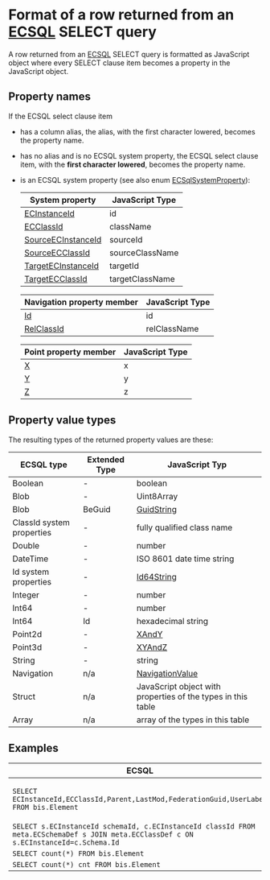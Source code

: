 # Format of a row returned from an [ECSQL](./ECSQL.md) SELECT query

A row returned from an [ECSQL](./ECSQL.md) SELECT query is formatted as JavaScript object where every SELECT clause item becomes a property in the JavaScript object.

## Property names

If the ECSQL select clause item

- has a column alias, the alias, with the first character lowered, becomes the property name.
- has no alias and is no ECSQL system property, the ECSQL select clause item, with the **first character lowered**, becomes the property name.
- is an ECSQL system property (see also enum [ECSqlSystemProperty]($common)):

  System property | JavaScript Type
  --- | ---
  [ECInstanceId](./ECSQL.md#ECInstanceId-and-ECClassId) | id
  [ECClassId](./ECSQL.md#ECInstanceId-and-ECClassId) | className
  [SourceECInstanceId](./ECSQL.md#ecrelationshipclasses) | sourceId
  [SourceECClassId](./ECSQL.md#ecrelationshipclasses) | sourceClassName
  [TargetECInstanceId](./ECSQL.md#ecrelationshipclasses) | targetId
  [TargetECClassId](./ECSQL.md#ecrelationshipclasses) | targetClassName

  Navigation property member | JavaScript Type
  --- | ---
  [Id](./ECSQL.md#navigation-properties) | id
  [RelClassId](./ECSQL.md#navigation-properties) | relClassName

  Point property member | JavaScript Type
  --- | ---
  [X](./ECSQL.md#points) | x
  [Y](./ECSQL.md#points) | y
  [Z](./ECSQL.md#points) | z

## Property value types

The resulting types of the returned property values are these:

ECSQL type | Extended Type | JavaScript Typ
---------- | ------------- | ---------------
Boolean    | -             | boolean
Blob       | -             | Uint8Array
Blob       | BeGuid        | [GuidString]($core-bentley)
ClassId system properties | - | fully qualified class name
Double     | -             | number
DateTime   | -             | ISO 8601 date time string
Id system properties | -   | [Id64String]($core-bentley)
Integer    | -             | number
Int64      | -             | number
Int64      | Id            | hexadecimal string
Point2d    | -             | [XAndY]($core-geometry)
Point3d    | -             | [XYAndZ]($core-geometry)
String     | -             | string
Navigation | n/a           | [NavigationValue]($common)
Struct     | n/a           | JavaScript object with properties of the types in this table
Array      | n/a           | array of the types in this table

## Examples

ECSQL | Row
----- | ---
`SELECT ECInstanceId,ECClassId,Parent,LastMod,FederationGuid,UserLabel FROM bis.Element` | `{id:"0x132", className:"generic.PhysicalObject", parent:{id:"0x444", relClassName:"bis.ElementOwnsChildElements"},lastMod:"2018-02-27T14:12:55.000Z",federationGuid:"274e25dc-8407-11e7-bb31-be2e44b06b34",userLabel:"My element"}`
`SELECT s.ECInstanceId schemaId, c.ECInstanceId classId FROM meta.ECSchemaDef s JOIN meta.ECClassDef c ON s.ECInstanceId=c.Schema.Id` | `{schemaId:"0x132", classId:"0x332"}`
`SELECT count(*) FROM bis.Element` | `{"count(*)": 31241}`
`SELECT count(*) cnt FROM bis.Element` | `{cnt: 31241}`
